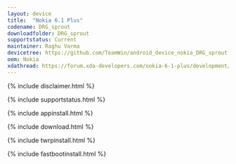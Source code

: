 ```yaml
---
layout: device
title:  "Nokia 6.1 Plus"
codename: DRG_sprout
downloadfolder: DRG_sprout
supportstatus: Current
maintainer: Raghu Varma
devicetree: https://github.com/TeamWin/android_device_nokia_DRG_sprout
oem: Nokia
xdathread: https://forum.xda-developers.com/nokia-6-1-plus/development/recovery-twrp-3-2-3-0-team-win-recovery-t3893909
---
```


{% include disclaimer.html %}

{% include supportstatus.html %}

{% include appinstall.html %}

{% include download.html %}

{% include twrpinstall.html %}

{% include fastbootinstall.html %}
